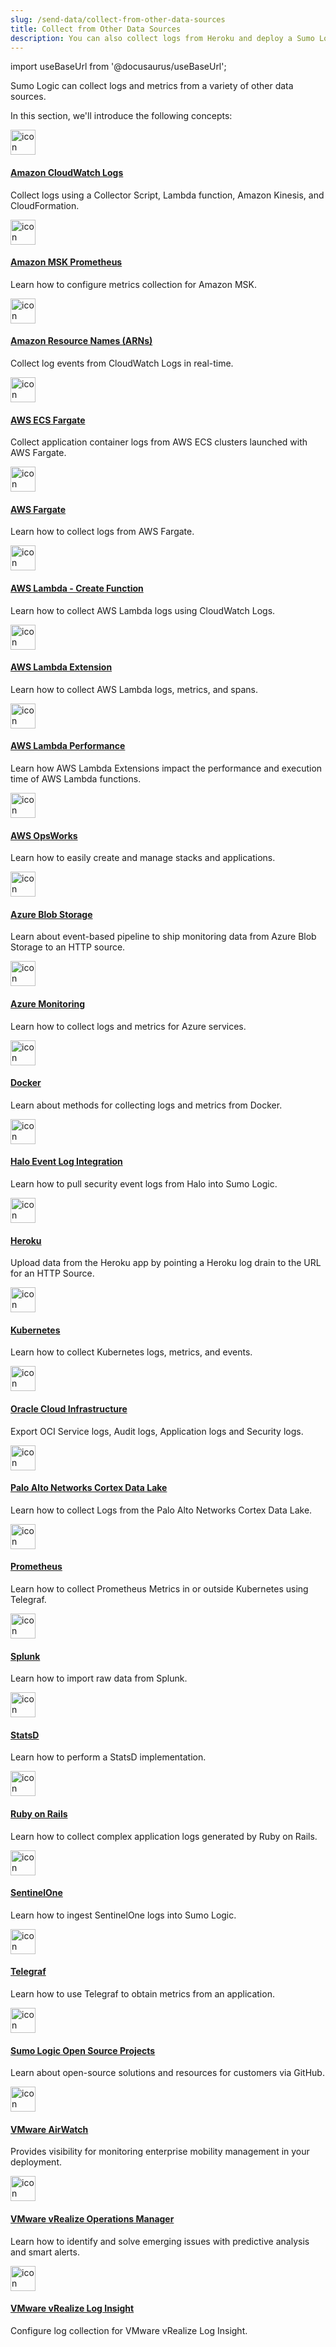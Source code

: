 ```yaml
---
slug: /send-data/collect-from-other-data-sources
title: Collect from Other Data Sources
description: You can also collect logs from Heroku and deploy a Sumo Logic Collector on AWS OpsWorks.
---
```


import useBaseUrl from '@docusaurus/useBaseUrl';

Sumo Logic can collect logs and metrics from a variety of other data sources.

In this section, we'll introduce the following concepts:

<div className="box-wrapper" markdown="1">
<div className="box smallbox1 card">
  <div className="container">
  <a href="/docs/send-data/collect-from-other-data-sources/amazon-cloudwatch-logs"><img src={useBaseUrl('img/icons/operations/collect.png')} alt="icon" width="40"/><h4>Amazon CloudWatch Logs</h4></a>
  <p>Collect logs using a Collector Script, Lambda function, Amazon Kinesis, and CloudFormation.</p>
  </div>
</div>
<div className="box smallbox2 card">
  <div className="container">
  <a href="/docs/send-data/collect-from-other-data-sources/amazon-msk-prometheus-metrics-collection"><img src={useBaseUrl('img/icons/operations/collect.png')} alt="icon" width="40"/><h4>Amazon MSK Prometheus</h4></a>
  <p>Learn how to configure metrics collection for Amazon MSK.</p>
  </div>
</div>
<div className="box smallbox3 card">
  <div className="container">
  <a href="/docs/send-data/collect-from-other-data-sources/autosubscribe-arn-destination"><img src={useBaseUrl('img/icons/operations/collect.png')} alt="icon" width="40"/><h4>Amazon Resource Names (ARNs)</h4></a>
  <p>Collect log events from CloudWatch Logs in real-time.</p>
  </div>
</div>
<div className="box smallbox4 card">
  <div className="container">
  <a href="/docs/send-data/collect-from-other-data-sources/aws-fargate-log-collection"><img src={useBaseUrl('img/icons/operations/collect.png')} alt="icon" width="40"/><h4>AWS ECS Fargate</h4></a>
  <p>Collect application container logs from AWS ECS clusters launched with AWS Fargate.</p>
  </div>
</div>
<div className="box smallbox5 card">
  <div className="container">
  <a href="/docs/send-data/collect-from-other-data-sources/collect-logs-aws-fargate"><img src={useBaseUrl('img/icons/operations/collect.png')} alt="icon" width="40"/><h4>AWS Fargate</h4></a>
  <p>Learn how to collect logs from AWS Fargate.</p>
  </div>
</div>
<div className="box smallbox6 card">
  <div className="container">
  <a href="/docs/send-data/collect-from-other-data-sources/create-amazon-lambda-function"><img src={useBaseUrl('img/icons/operations/collect.png')} alt="icon" width="40"/><h4>AWS Lambda - Create Function</h4></a>
  <p>Learn how to collect AWS Lambda logs using CloudWatch Logs.</p>
  </div>
</div>
<div className="box smallbox7 card">
  <div className="container">
  <a href="/docs/send-data/collect-from-other-data-sources/collect-aws-lambda-logs-extension"><img src={useBaseUrl('img/icons/operations/collect.png')} alt="icon" width="40"/><h4>AWS Lambda Extension</h4></a>
  <p>Learn how to collect AWS Lambda logs, metrics, and spans.</p>
  </div>
</div>
<div className="box smallbox8 card">
  <div className="container">
  <a href="/docs/send-data/collect-from-other-data-sources/performance-impact-failover-handling"><img src={useBaseUrl('img/icons/operations/collect.png')} alt="icon" width="40"/><h4>AWS Lambda Performance</h4></a>
  <p>Learn how AWS Lambda Extensions impact the performance and execution time of AWS Lambda functions.</p>
  </div>
</div>
<div className="box smallbox9 card">
  <div className="container">
  <a href="/docs/send-data/collect-from-other-data-sources/deploy-collectors-aws-opsworks"><img src={useBaseUrl('img/icons/operations/collect.png')} alt="icon" width="40"/><h4>AWS OpsWorks</h4></a>
  <p>Learn how to easily create and manage stacks and applications.</p>
  </div>
</div>
<div className="box smallbox10 card">
  <div className="container">
  <a href="/docs/send-data/collect-from-other-data-sources/azure-blob-storage"><img src={useBaseUrl('img/icons/operations/collect.png')} alt="icon" width="40"/><h4>Azure Blob Storage</h4></a>
  <p>Learn about event-based pipeline to ship monitoring data from Azure Blob Storage to an HTTP source.</p>
  </div>
</div>
<div className="box smallbox11 card">
  <div className="container">
  <a href="/docs/send-data/collect-from-other-data-sources/azure-monitoring"><img src={useBaseUrl('img/icons/operations/collect.png')} alt="icon" width="40"/><h4>Azure Monitoring</h4></a>
  <p>Learn how to collect logs and metrics for Azure services.</p>
  </div>
</div>
<div className="box smallbox12 card">
  <div className="container">
  <a href="/docs/send-data/collect-from-other-data-sources/docker-collection-methods"><img src={useBaseUrl('img/icons/operations/collect.png')} alt="icon" width="40"/><h4>Docker</h4></a>
  <p>Learn about methods for collecting logs and metrics from Docker.</p>
  </div>
</div>
<div className="box smallbox13 card">
  <div className="container">
  <a href="/docs/send-data/collect-from-other-data-sources/integrate-halo-event-logs"><img src={useBaseUrl('img/icons/operations/collect.png')} alt="icon" width="40"/><h4>Halo Event Log Integration</h4></a>
  <p>Learn how to pull security event logs from Halo into Sumo Logic.</p>
  </div>
</div>
<div className="box smallbox14 card">
  <div className="container">
  <a href="/docs/send-data/collect-from-other-data-sources/collect-logs-heroku"><img src={useBaseUrl('img/icons/operations/collect.png')} alt="icon" width="40"/><h4>Heroku</h4></a>
  <p>Upload data from the Heroku app by pointing a Heroku log drain to the URL for an HTTP Source.</p>
  </div>
</div>
    <div className="box smallbox15 card">
      <div className="container">
      <a href="/docs/send-data/collect-from-other-data-sources/kubernetes"><img src={useBaseUrl('img/icons/operations/collect.png')} alt="icon" width="40"/><h4>Kubernetes</h4></a>
      <p>Learn how to collect Kubernetes logs, metrics, and events.</p>
      </div>
    </div>
      <div className="box smallbox16 card">
      <div className="container">
      <a href="/docs/send-data/collect-from-other-data-sources/collect-logs-oracle-cloud-infrastructure"><img src={useBaseUrl('img/icons/operations/collect.png')} alt="icon" width="40"/><h4>Oracle Cloud Infrastructure</h4></a>
      <p>Export OCI Service logs, Audit logs, Application logs and Security logs.</p>
      </div>
    </div>
    <div className="box smallbox17 card">
      <div className="container">
      <a href="/docs/send-data/collect-from-other-data-sources/collect-logs-palo-alto-networks-cortex"><img src={useBaseUrl('img/icons/operations/collect.png')} alt="icon" width="40"/><h4>Palo Alto Networks Cortex Data Lake</h4></a>
      <p>Learn how to collect Logs from the Palo Alto Networks Cortex Data Lake.</p>
      </div>
    </div>
    <div className="box smallbox18 card">
      <div className="container">
      <a href="/docs/send-data/collect-from-other-data-sources/collect-prometheus-metrics"><img src={useBaseUrl('img/icons/operations/collect.png')} alt="icon" width="40"/><h4>Prometheus</h4></a>
      <p>Learn how to collect Prometheus Metrics in or outside Kubernetes using Telegraf.</p>
      </div>
    </div>
    <div className="box smallbox19 card">
      <div className="container">
      <a href="/docs/send-data/collect-from-other-data-sources/import-raw-data-splunk"><img src={useBaseUrl('img/icons/operations/collect.png')} alt="icon" width="40"/><h4>Splunk</h4></a>
      <p>Learn how to import raw data from Splunk.</p>
      </div>
    </div>
    <div className="box smallbox20 card">
      <div className="container">
      <a href="/docs/send-data/collect-from-other-data-sources/collect-statsd-metrics"><img src={useBaseUrl('img/icons/operations/collect.png')} alt="icon" width="40"/><h4>StatsD</h4></a>
      <p>Learn how to perform a StatsD implementation.</p>
      </div>
    </div>
    <div className="box smallbox21 card">
      <div className="container">
      <a href="/docs/send-data/collect-from-other-data-sources/collect-ruby-on-rails-logs"><img src={useBaseUrl('img/icons/traces.png')} alt="icon" width="40"/><h4>Ruby on Rails</h4></a>
      <p>Learn how to collect complex application logs generated by Ruby on Rails.</p>
      </div>
    </div>
    <div className="box smallbox22 card">
      <div className="container">
      <a href="/docs/send-data/collect-from-other-data-sources/collect-logs-sentinelone"><img src={useBaseUrl('img/icons/operations/collect.png')} alt="icon" width="40"/><h4>SentinelOne</h4></a>
      <p>Learn how to ingest SentinelOne logs into Sumo Logic.</p>
      </div>
    </div>
    <div className="box smallbox23 card">
      <div className="container">
      <a href="/docs/send-data/collect-from-other-data-sources/collect-metrics-telegraf"><img src={useBaseUrl('img/icons/operations/collect.png')} alt="icon" width="40"/><h4>Telegraf</h4></a>
      <p>Learn how to use Telegraf to obtain metrics from an application.</p>
      </div>
    </div>
    <div className="box smallbox24 card">
      <div className="container">
      <a href="/docs/send-data/collect-from-other-data-sources/sumo-logic-open-source-projects"><img src={useBaseUrl('img/icons/operations/collect.png')} alt="icon" width="40"/><h4>Sumo Logic Open Source Projects</h4></a>
      <p>Learn about open-source solutions and resources for customers via GitHub.</p>
      </div>
    </div>
    <div className="box smallbox25 card">
      <div className="container">
      <a href="/docs/send-data/collect-from-other-data-sources/vmware-airwatch-integration"><img src={useBaseUrl('img/icons/operations/collect.png')} alt="icon" width="40"/><h4>VMware AirWatch</h4></a>
      <p>Provides visibility for monitoring enterprise mobility management in your deployment.</p>
      </div>
    </div>
    <div className="box smallbox26 card">
      <div className="container">
      <a href="/docs/send-data/collect-from-other-data-sources/collect-metrics-vrealize-operations-manager"><img src={useBaseUrl('img/icons/operations/collect.png')} alt="icon" width="40"/><h4>VMware vRealize Operations Manager</h4></a>
      <p>Learn how to identify and solve emerging issues with predictive analysis and smart alerts.</p>
      </div>
    </div>
    <div className="box smallbox27 card">
      <div className="container">
      <a href="/docs/send-data/collect-from-other-data-sources/vmware-vrealize-log-insight"><img src={useBaseUrl('img/icons/operations/collect.png')} alt="icon" width="40"/><h4>VMware vRealize Log Insight</h4></a>
      <p>Configure log collection for VMware vRealize Log Insight.</p>
      </div>
    </div>
</div>
